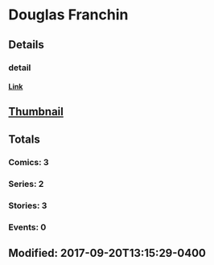 # Douglas  Franchin 
## Details
### detail
#### [Link](http://marvel.com/comics/creators/13209/douglas_franchin?utm_campaign=apiRef&utm_source=225578a89fc76f3d20fbffda5d17a88d)
## [Thumbnail](http://i.annihil.us/u/prod/marvel/i/mg/b/40/image_not_available.jpg)
## Totals
### Comics: 3
### Series: 2
### Stories: 3
### Events: 0
## Modified: 2017-09-20T13:15:29-0400